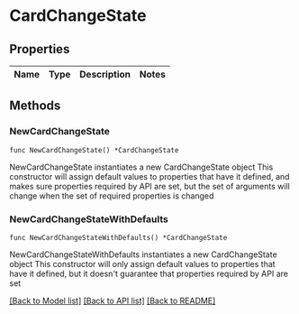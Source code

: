# CardChangeState

## Properties

Name | Type | Description | Notes
------------ | ------------- | ------------- | -------------

## Methods

### NewCardChangeState

`func NewCardChangeState() *CardChangeState`

NewCardChangeState instantiates a new CardChangeState object
This constructor will assign default values to properties that have it defined,
and makes sure properties required by API are set, but the set of arguments
will change when the set of required properties is changed

### NewCardChangeStateWithDefaults

`func NewCardChangeStateWithDefaults() *CardChangeState`

NewCardChangeStateWithDefaults instantiates a new CardChangeState object
This constructor will only assign default values to properties that have it defined,
but it doesn't guarantee that properties required by API are set


[[Back to Model list]](../README.md#documentation-for-models) [[Back to API list]](../README.md#documentation-for-api-endpoints) [[Back to README]](../README.md)


